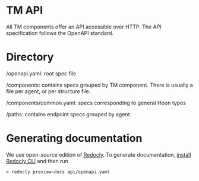 # TM API

All TM components offer an API accessible over HTTP.
The API specification follows the OpenAPI standard.

# Directory

/openapi.yaml: root spec file

/components: contains specs grouped by TM component.
There is usually a file per agent, or per structure file.

/components/common.yaml: specs corresponding to general Hoon types

/paths: contains endpoint specs grouped by agent.

# Generating documentation

We use open-source edition of [Redocly](https://redocly.com).
To generate documentation, [install Redocly CLI](https://redocly.com/docs/cli/installation) and then run
```
> redocly preview-docs api/openapi.yaml
```
